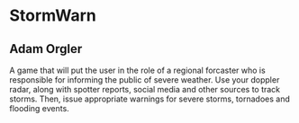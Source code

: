 # StormWarn

## Adam Orgler

A game that will put the user in the role of a regional forcaster who is responsible for informing the public of severe weather. Use your doppler radar, along with spotter reports, social media and other sources to track storms. Then, issue appropriate warnings for severe storms, tornadoes and flooding events.
